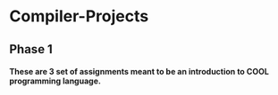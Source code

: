 # Compiler-Projects
## Phase 1
#### These are 3 set of assignments meant to be an introduction to COOL programming language.
